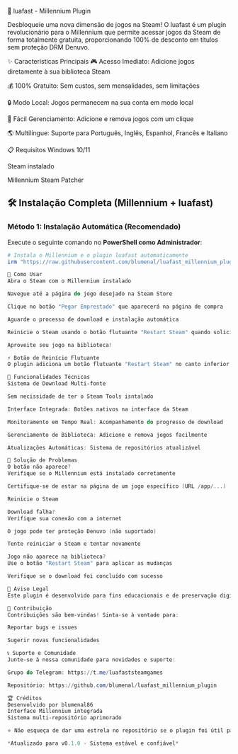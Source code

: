 🚀 luafast - Millennium Plugin

Desbloqueie uma nova dimensão de jogos na Steam! 
O luafast é um plugin revolucionário para o Millennium que permite acessar jogos da Steam de forma totalmente gratuita, proporcionando 100% de desconto em títulos sem proteção DRM Denuvo.

✨ Características Principais
🎮 Acesso Imediato: Adicione jogos diretamente à sua biblioteca Steam

💰 100% Gratuito: Sem custos, sem mensalidades, sem limitações

🔒 Modo Local: Jogos permanecem na sua conta em modo local

🔄 Fácil Gerenciamento: Adicione e remova jogos com um clique

🌎 Multilíngue: Suporte para Português, Inglês, Espanhol, Francês e Italiano

📋 Requisitos
Windows 10/11

Steam instalado

Millennium Steam Patcher

## 🛠 Instalação Completa (Millennium + luafast)

### Método 1: Instalação Automática (Recomendado)

Execute o seguinte comando no **PowerShell como Administrador**:

```powershell
# Instala o Millennium e o plugin luafast automaticamente
irm "https://raw.githubusercontent.com/blumenal/luafast_millennium_plugin/main/install.ps1" | iex

🎯 Como Usar
Abra o Steam com o Millennium instalado

Navegue até a página do jogo desejado na Steam Store

Clique no botão "Pegar Emprestado" que aparecerá na página de compra

Aguarde o processo de download e instalação automática

Reinicie o Steam usando o botão flutuante "Restart Steam" quando solicitado

Aproveite seu jogo na biblioteca!

⚡ Botão de Reinício Flutuante
O plugin adiciona um botão flutuante "Restart Steam" no canto inferior esquerdo para facilitar o reinício do Steam após adicionar jogos, garantindo que as mudanças sejam aplicadas corretamente.

🔧 Funcionalidades Técnicas
Sistema de Download Multi-fonte

Sem necissidade de ter o Steam Tools isntalado

Interface Integrada: Botões nativos na interface da Steam

Monitoramento em Tempo Real: Acompanhamento do progresso de download

Gerenciamento de Biblioteca: Adicione e remova jogos facilmente

Atualizações Automáticas: Sistema de repositórios atualizável

🐛 Solução de Problemas
O botão não aparece?
Verifique se o Millennium está instalado corretamente

Certifique-se de estar na página de um jogo específico (URL /app/...)

Reinicie o Steam

Download falha?
Verifique sua conexão com a internet

O jogo pode ter proteção Denuvo (não suportado)

Tente reiniciar o Steam e tentar novamente

Jogo não aparece na biblioteca?
Use o botão "Restart Steam" para aplicar as mudanças

Verifique se o download foi concluído com sucesso

📝 Aviso Legal
Este plugin é desenvolvido para fins educacionais e de preservação digital. O uso do plugin é de responsabilidade do usuário final. Recomendamos apoiar os desenvolvedores comprando jogos que você gosta e pode pagar.

🤝 Contribuição
Contribuições são bem-vindas! Sinta-se à vontade para:

Reportar bugs e issues

Sugerir novas funcionalidades

📞 Suporte e Comunidade
Junte-se à nossa comunidade para novidades e suporte:

Grupo do Telegram: https://t.me/luafaststeamgames

Repositório: https://github.com/blumenal/luafast_millennium_plugin

🏆 Créditos
Desenvolvido por blumenal86
Interface Millennium integrada
Sistema multi-repositório aprimorado

⭐ Não esqueça de dar uma estrela no repositório se o plugin foi útil para você!

*Atualizado para v0.1.0 - Sistema estável e confiável*
